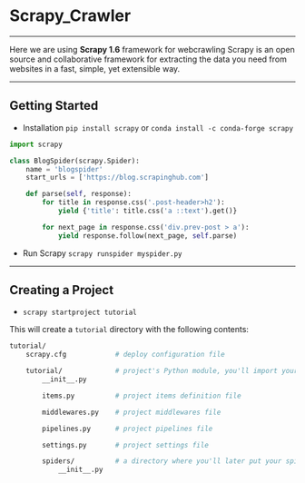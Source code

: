 # Scrapy_Crawler

---

Here we are using  **Scrapy 1.6** framework for webcrawling
Scrapy is an open source and collaborative framework for extracting the data you need from websites in a fast, simple, yet extensible way.

---

## Getting Started

- Installation `pip install scrapy` or `conda install -c conda-forge scrapy`

```python
import scrapy

class BlogSpider(scrapy.Spider):
    name = 'blogspider'
    start_urls = ['https://blog.scrapinghub.com']

    def parse(self, response):
        for title in response.css('.post-header>h2'):
            yield {'title': title.css('a ::text').get()}

        for next_page in response.css('div.prev-post > a'):
            yield response.follow(next_page, self.parse)
```

- Run Scrapy `scrapy runspider myspider.py`

---

## Creating a Project

- `scrapy startproject tutorial`

This will create a `tutorial` directory with the following contents:

```bash
tutorial/
    scrapy.cfg            # deploy configuration file

    tutorial/             # project's Python module, you'll import your code from here
        __init__.py

        items.py          # project items definition file

        middlewares.py    # project middlewares file

        pipelines.py      # project pipelines file

        settings.py       # project settings file

        spiders/          # a directory where you'll later put your spiders
            __init__.py
```